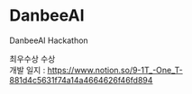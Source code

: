 # DanbeeAI
DanbeeAI Hackathon

최우수상 수상  
개발 일지 : https://www.notion.so/9-1T_-One_T-881d4c5631f74a14a4664626f46fd894
